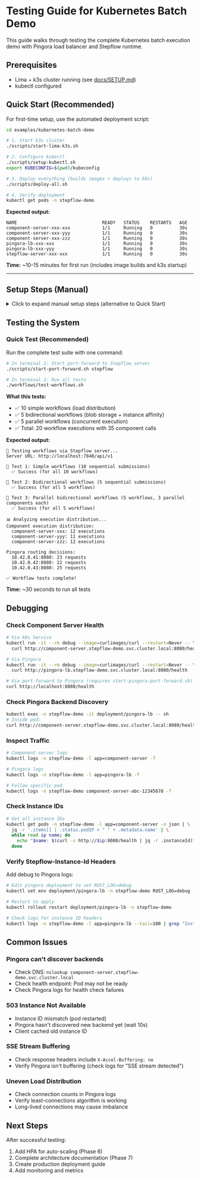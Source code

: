 # Testing Guide for Kubernetes Batch Demo

This guide walks through testing the complete Kubernetes batch execution demo with Pingora load balancer and Stepflow runtime.

## Prerequisites

- Lima + k3s cluster running (see [docs/SETUP.md](docs/SETUP.md))
- kubectl configured

## Quick Start (Recommended)

For first-time setup, use the automated deployment script:

```bash
cd examples/kubernetes-batch-demo

# 1. Start k3s cluster
./scripts/start-lima-k3s.sh

# 2. Configure kubectl
./scripts/setup-kubectl.sh
export KUBECONFIG=$(pwd)/kubeconfig

# 3. Deploy everything (builds images + deploys to k8s)
./scripts/deploy-all.sh

# 4. Verify deployment
kubectl get pods -n stepflow-demo
```

**Expected output:**
```
NAME                                READY   STATUS    RESTARTS   AGE
component-server-xxx-xxx            1/1     Running   0          30s
component-server-xxx-yyy            1/1     Running   0          30s
component-server-xxx-zzz            1/1     Running   0          30s
pingora-lb-xxx-xxx                  1/1     Running   0          30s
pingora-lb-xxx-yyy                  1/1     Running   0          30s
stepflow-server-xxx-xxx             1/1     Running   0          30s
```

**Time:** ~10-15 minutes for first run (includes image builds and k3s startup)

---

## Setup Steps (Manual)

<details>
<summary>Click to expand manual setup steps (alternative to Quick Start)</summary>

### 1. Start Lima VM with k3s

```bash
cd examples/kubernetes-batch-demo
./scripts/start-lima-k3s.sh
```

Wait for VM to be ready (~5-10 minutes on first run).

### 2. Configure kubectl

```bash
./scripts/setup-kubectl.sh
export KUBECONFIG=$(pwd)/kubeconfig
```

Verify cluster access:
```bash
kubectl get nodes
```

### 3. Build Docker Images

Build all images:
```bash
./scripts/build-component-server.sh  # Component server
./scripts/build-pingora.sh           # Pingora load balancer
./scripts/build-stepflow-server.sh   # Stepflow runtime server
```

This takes 5-10 minutes total (Rust compilation in multi-stage builds).

### 4. Deploy to Kubernetes

Deploy all services:
```bash
kubectl apply -f k8s/namespace.yaml
kubectl apply -k k8s/component-server/
kubectl apply -k k8s/pingora-lb/
kubectl apply -k k8s/stepflow-server/
```

Wait for pods to be ready:
```bash
kubectl wait --for=condition=Ready pods -l app=component-server -n stepflow-demo --timeout=120s
kubectl wait --for=condition=Ready pods -l app=pingora-lb -n stepflow-demo --timeout=120s
kubectl wait --for=condition=Ready pods -l app=stepflow-server -n stepflow-demo --timeout=120s
```

Verify deployment:
```bash
kubectl get pods -n stepflow-demo
```

</details>

## Testing the System

### Quick Test (Recommended)

Run the complete test suite with one command:

```bash
# In terminal 1: Start port-forward to Stepflow server
./scripts/start-port-forward.sh stepflow

# In terminal 2: Run all tests
./workflows/test-workflows.sh
```

**What this tests:**
- ✅ 10 simple workflows (load distribution)
- ✅ 5 bidirectional workflows (blob storage + instance affinity)
- ✅ 5 parallel workflows (concurrent execution)
- ✅ Total: 20 workflow executions with 35 component calls

**Expected output:**
```
🚀 Testing workflows via Stepflow server...
Server URL: http://localhost:7840/api/v1

📝 Test 1: Simple workflows (10 sequential submissions)
  ✅ Success (for all 10 workflows)

📝 Test 2: Bidirectional workflows (5 sequential submissions)
  ✅ Success (for all 5 workflows)

📝 Test 3: Parallel bidirectional workflows (5 workflows, 3 parallel components each)
  ✅ Success (for all 5 workflows)

📊 Analyzing execution distribution...
Component execution distribution:
  component-server-xxx: 12 executions
  component-server-yyy: 11 executions
  component-server-zzz: 12 executions

Pingora routing decisions:
  10.42.0.41:8080: 23 requests
  10.42.0.42:8080: 22 requests
  10.42.0.43:8080: 25 requests

✅ Workflow tests complete!
```

**Time:** ~30 seconds to run all tests

## Debugging

### Check Component Server Health

```bash
# Via k8s Service
kubectl run -it --rm debug --image=curlimages/curl --restart=Never -- \
  curl http://component-server.stepflow-demo.svc.cluster.local:8080/health

# Via Pingora
kubectl run -it --rm debug --image=curlimages/curl --restart=Never -- \
  curl http://pingora-lb.stepflow-demo.svc.cluster.local:8080/health

# Via port-forward to Pingora (requires start-pingora-port-forward.sh)
curl http://localhost:8080/health
```

### Check Pingora Backend Discovery

```bash
kubectl exec -n stepflow-demo -it deployment/pingora-lb -- sh
# Inside pod:
curl http://component-server.stepflow-demo.svc.cluster.local:8080/health
```

### Inspect Traffic

```bash
# Component server logs
kubectl logs -n stepflow-demo -l app=component-server -f

# Pingora logs
kubectl logs -n stepflow-demo -l app=pingora-lb -f

# Follow specific pod
kubectl logs -n stepflow-demo component-server-abc-12345678 -f
```

### Check Instance IDs

```bash
# Get all instance IDs
kubectl get pods -n stepflow-demo -l app=component-server -o json | \
  jq -r '.items[] | .status.podIP + " " + .metadata.name' | \
  while read ip name; do
    echo "$name: $(curl -s http://$ip:8080/health | jq -r .instanceId)"
  done
```

### Verify Stepflow-Instance-Id Headers

Add debug to Pingora logs:
```bash
# Edit pingora deployment to set RUST_LOG=debug
kubectl set env deployment/pingora-lb -n stepflow-demo RUST_LOG=debug

# Restart to apply
kubectl rollout restart deployment/pingora-lb -n stepflow-demo

# Check logs for instance ID headers
kubectl logs -n stepflow-demo -l app=pingora-lb --tail=100 | grep "Instance ID header"
```

## Common Issues

### Pingora can't discover backends
- Check DNS: `nslookup component-server.stepflow-demo.svc.cluster.local`
- Check health endpoint: Pod may not be ready
- Check Pingora logs for health check failures

### 503 Instance Not Available
- Instance ID mismatch (pod restarted)
- Pingora hasn't discovered new backend yet (wait 10s)
- Client cached old instance ID

### SSE Stream Buffering
- Check response headers include `X-Accel-Buffering: no`
- Verify Pingora isn't buffering (check logs for "SSE stream detected")

### Uneven Load Distribution
- Check connection counts in Pingora logs
- Verify least-connections algorithm is working
- Long-lived connections may cause imbalance

## Next Steps

After successful testing:
1. Add HPA for auto-scaling (Phase 6)
2. Complete architecture documentation (Phase 7)
3. Create production deployment guide
4. Add monitoring and metrics
